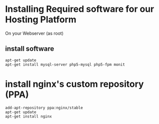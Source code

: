 # Installing Required software for our Hosting Platform

On your Webserver (as root)

## install software

    apt-get update
    apt-get install mysql-server php5-mysql php5-fpm monit


# install nginx's custom repository (PPA)

    add-apt-repository ppa:nginx/stable
    apt-get update
    apt-get install nginx


